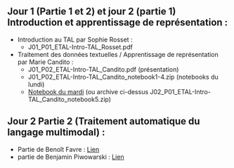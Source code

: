 ## Jour 1 (Partie 1 et 2) et jour 2 (partie 1) Introduction et apprentissage de représentation :

- Introduction au TAL par Sophie Rosset : 
    - J01_P01_ETAL-Intro-TAL_Rosset.pdf
- Traitement des données textuelles / Apprentissage de représentation par Marie Candito : 
    - J01_P02_ETAL-Intro-TAL_Candito.pdf (présentation)
    -  J01_P02_ETAL-Intro-TAL_Candito_notebook1-4.zip (notebooks du lundi)
    - [Notebook du mardi](https://colab.research.google.com/drive/1p5l52OOJMXfiScHyCzid1ee88aDnNwlP?usp=sharing) (ou archive ci-dessus J02_P01_ETAL-Intro-TAL_Candito_notebook5.zip)

## Jour 2 Partie 2 (Traitement automatique du langage multimodal) :
- Partie de Benoît Favre : [Lien](https://pageperso.lis-lab.fr/benoit.favre/etal2025/)
- partie de Benjamin Piwowarski : [Lien](https://teaching.piwowarski.fr/talks/2025/2025-09-ETAL/main.html)
